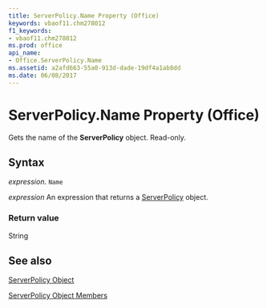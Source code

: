 ```yaml
---
title: ServerPolicy.Name Property (Office)
keywords: vbaof11.chm278012
f1_keywords:
- vbaof11.chm278012
ms.prod: office
api_name:
- Office.ServerPolicy.Name
ms.assetid: a2afd663-55a0-913d-dade-19df4a1ab8dd
ms.date: 06/08/2017
---
```



# ServerPolicy.Name Property (Office)

Gets the name of the  **ServerPolicy** object. Read-only.


## Syntax

 _expression_. `Name`

 _expression_ An expression that returns a [ServerPolicy](./Office.ServerPolicy.md) object.


### Return value

String


## See also


[ServerPolicy Object](Office.ServerPolicy.md)



[ServerPolicy Object Members](./overview/Library-Reference/serverpolicy-members-office.md)

